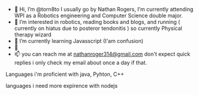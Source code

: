 - 👋 Hi, I’m @torn8to I usually go by Nathan Rogers, I'm currently attending WPI as a Robotics engineering  and Computer Science double major.
- 👀 I’m interested in robotics, reading books and blogs, and running ( currently on hiatus due to posteror tendonitis ) so currently  Physical therapy wizard
- 🌱 I’m currently learning Javasscript (I'am confusion)
- 💞️ 
- 📫 you can reach me at nathanroger314@gmail.com don't expect quick replies i only check my email about once a day if that. 

Languages i'm proficient with java, Pyhton, C++

languages i need more expirence with nodejs


<!---
torn8to/torn8to is a ✨ special ✨ repository because its `README.md` (this file) appears on your GitHub profile.
You can click the Preview link to take a look at your changes.
--->
